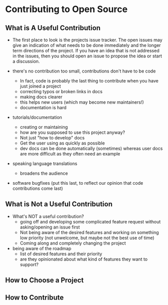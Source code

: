 # Contributing to Open Source

## What is A Useful Contribution

* The first place to look is the projects issue tracker. The open issues may
  give an indication of what needs to be done immediately and the longer term
  directions of the project. If you have an idea that is not addressed in the
  issues, then you should open an issue to propose the idea or start a
  discussion.

* there's no contribution too small, contributions don't have to be code
    * In fact, code is probably the last thing to contribute when you have just
      joined a project
    * correcting typos or broken links in docs
    * making docs clearer
    * this helps new users (which may become new maintainers!)
    * documentation is hard

* tutorials/documentation
    * creating or maintaining
    * how are you supposed to use this project anyway?
    * Not just "how to develop" docs
    * Get the user using as quickly as possible
    * dev docs can be done automatically (sometimes) whereas user docs are more difficult as they often need an example

* speaking language translations
    * broadens the audience

* software bugfixes (put this last, to reflect our opinion that code
  contributions come last)

## What is Not a Useful Contribution

* What's NOT a useful contribution?
    * going off and developing some complicated feature request without asking/opening an issue first
    * Not being aware of the desired features and working on something low priority (not unwelcome, but maybe not the best use of time)
    * Coming along and completely changing the project
* being aware of the roadmap
    * list of desired features and their priority
    * are they opinionated about what kind of features they want to support?

## How to Choose a Project

## How to Contribute
